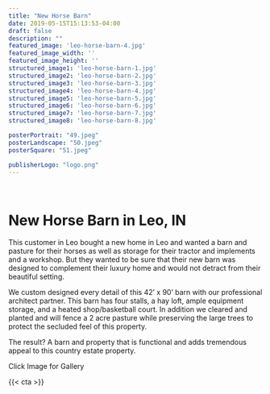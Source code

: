 ```yaml
---
title: "New Horse Barn"
date: 2019-05-15T15:13:53-04:00
draft: false
description: ""
featured_image: 'leo-horse-barn-4.jpg'
featured_image_width: ''
featured_image_height: ''
structured_image1: 'leo-horse-barn-1.jpg'
structured_image2: 'leo-horse-barn-2.jpg'
structured_image3: 'leo-horse-barn-3.jpg'
structured_image4: 'leo-horse-barn-4.jpg'
structured_image5: 'leo-horse-barn-5.jpg'
structured_image6: 'leo-horse-barn-6.jpg'
structured_image7: 'leo-horse-barn-7.jpg'
structured_image8: 'leo-horse-barn-8.jpg'

posterPortrait: "49.jpeg"
posterLandscape: "50.jpeg"
posterSquare: "51.jpeg"

publisherLogo: "logo.png"
---
```

<br>
<h1 class="h2 col-10 mx4 pb3 pt3">New Horse Barn in Leo, IN</h1>
<p class="col-10 mx4 pb1 pt1">This customer in Leo bought a new home in Leo and wanted a barn and pasture for their horses as well as storage for their tractor and implements and a workshop. But they wanted to be sure that their new barn was designed to complement their luxury home and would not detract from their beautiful setting. </p>
<p class="col-10 mx4 pb1 pt1">We custom designed every detail of this 42’ x 90’ barn with our professional architect partner. This barn has four stalls, a hay loft, ample equipment storage, and a heated shop/basketball court. In addition we cleared and planted and will fence a 2 acre pasture while preserving the large trees to protect the secluded feel of this property. </p>
<p class="col-10 mx4 pb1 pt1">The result? A barn and property that is functional and adds tremendous appeal to this country estate property.</p>
<p class="col-6 mx4 pb1 pt1">  <span>Click Image for Gallery</span>
<amp-img lightbox="hero"
  src="/leo-horse-barn-4.jpg"
  width="400"
  height="300"
  layout="responsive">

</amp-img>

<div hidden>
  <amp-img lightbox="hero"
    src="/leo-horse-barn-1.jpg"
    layout="responsive"
    width="400"
    height="710"></amp-img>
  <amp-img lightbox="hero"
    src="/leo-horse-barn-2.jpg"
    layout="responsive"
    width="400"
    height="710"></amp-img>
  <amp-img lightbox="hero"
    src="/leo-horse-barn-3.jpg"
    layout="responsive"
    width="400"
    height="710"></amp-img>
  <amp-img lightbox="hero"
    src="/leo-horse-barn-5.jpg"
    layout="responsive"
    width="400"
    height="710"></amp-img>
  <amp-img lightbox="hero"
    src="/leo-horse-barn-6.jpg"
    layout="responsive"
    width="400"
    height="710"></amp-img>
  <amp-img lightbox="hero"
    src="/leo-horse-barn-7.jpg"
    layout="responsive"
    width="400"
    height="710"></amp-img>
  <amp-img lightbox="hero"
    src="/leo-horse-barn-8.jpg"
    layout="responsive"
    width="400"
    height="710"></amp-img>
</div>
</p>
{{< cta >}}
